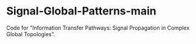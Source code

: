 # Signal-Global-Patterns-main
Code for "Information Transfer Pathways: Signal Propagation in Complex Global Topologies".
